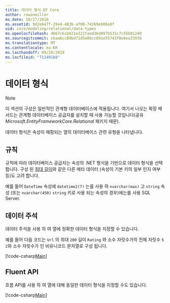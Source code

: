 ```yaml
---
title: 데이터 형식-EF Core
author: rowanmiller
ms.date: 10/27/2016
ms.assetid: 9d2e647f-29e4-483b-af00-74269eb06e8f
uid: core/modeling/relational/data-types
ms.openlocfilehash: d667cbcb821e321faed36d097b531c7c55b81248
ms.sourcegitcommit: cbaa6cc89bd71d5e0bcc891e55743f0e8ea3393b
ms.translationtype: MT
ms.contentlocale: ko-KR
ms.lasthandoff: 09/20/2019
ms.locfileid: "71149168"
---
```

# <a name="data-types"></a>데이터 형식

> [!NOTE]  
> 이 섹션의 구성은 일반적인 관계형 데이터베이스에 적용됩니다. 여기서 나오는 확장 메서드는 관계형 데이터베이스 공급자를 설치할 때 사용 가능할 것입니다(공유 *Microsoft.EntityFrameworkCore.Relational* 패키지 때문).

데이터 형식은 속성이 매핑되는 열의 데이터베이스 관련 유형을 나타냅니다.

## <a name="conventions"></a>규칙

규칙에 따라 데이터베이스 공급자는 속성의 .NET 형식을 기반으로 데이터 형식을 선택 합니다. 구성 된 [최대 길이](../max-length.md)와 같은 다른 메타 데이터 (속성이 기본 키의 일부 인지 여부 등)도 고려 합니다.

예를 들어 `DateTime` 속성에 `datetime2(7)` 는를 사용 하 `nvarchar(max)` 고 `string` 속성 (또는 `nvarchar(450)` `string` 키로 사용 되는 속성의 경우)에는를 사용 SQL Server.

## <a name="data-annotations"></a>데이터 주석

데이터 주석을 사용 하 여 열에 정확한 데이터 형식을 지정할 수 있습니다.

예를 들어 다음 코드는 `Url` 의 최대 `200` 길이 `Rating` 와 소수 자릿수가의 전체 자릿수 `5` `2`와 소수 자릿수가 인 비유니코드 문자열로 구성 됩니다.

[!code-csharp[Main](../../../../samples/core/Modeling/DataAnnotations/Samples/Relational/DataType.cs?name=Entities&highlight=4,6)]

## <a name="fluent-api"></a>Fluent API

흐름 API를 사용 하 여 열에 대해 동일한 데이터 형식을 지정할 수도 있습니다.

[!code-csharp[Main](../../../../samples/core/Modeling/FluentAPI/Samples/Relational/DataType.cs?name=Model&highlight=9-10)]

